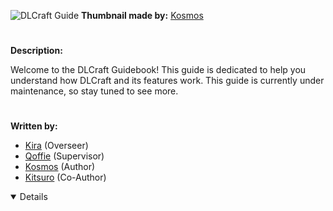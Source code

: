 ![DLCraft Guide](https://github.com/user-attachments/assets/ce495dd3-768e-404d-a9c3-330ce8fdf947) 
**Thumbnail made by:** [Kosmos](https://github.com/Kosmos-ux)

# 

**Description:**

Welcome to the DLCraft Guidebook! This guide is dedicated to help you understand how DLCraft and its features work. This guide is currently under maintenance, so stay tuned to see more.

# 

**Written by:**
- [Kira](https://www.curseforge.com/members/deadlite/projects) (Overseer)
- [Qoffie](https://github.com/ZhyuroKun) (Supervisor)
- [Kosmos](https://github.com/Kosmos-ux) (Author)
- [Kitsuro](https://github.com/kitsurothefoxxo) (Co-Author)
<details open>
